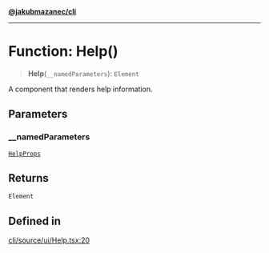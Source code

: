 [**@jakubmazanec/cli**](../README.md)

---

# Function: Help()

> **Help**(`__namedParameters`): `Element`

A component that renders help information.

## Parameters

### \_\_namedParameters

[`HelpProps`](../type-aliases/HelpProps.md)

## Returns

`Element`

## Defined in

[cli/source/ui/Help.tsx:20](https://github.com/jakubmazanec/tools/blob/92d3fc1374d1ad6d45198d05d061e0f856a89434/packages/cli/source/ui/Help.tsx#L20)
